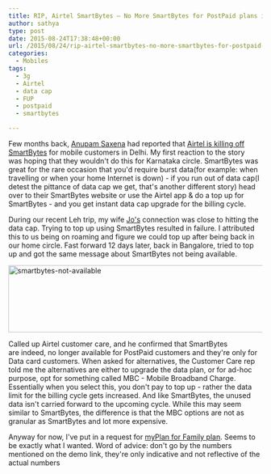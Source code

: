 ```yaml
---
title: RIP, Airtel SmartBytes – No More SmartBytes for PostPaid plans in Karnataka Circle
author: sathya
type: post
date: 2015-08-24T17:38:48+00:00
url: /2015/08/24/rip-airtel-smartbytes-no-more-smartbytes-for-postpaid-plans-in-karnataka-circle/
categories:
  - Mobiles
tags:
  - 3g
  - Airtel
  - data cap
  - FUP
  - postpaid
  - smartbytes

---
```

Few months back, <a href="https://twitter.com/anupamsaxena" target="_blank">Anupam Saxena</a> had reported that <a href="https://timesofindia.indiatimes.com/tech/tech-news/Is-Airtel-killing-Smartbytes-for-mobile-users/articleshow/47802682.cms" target="_blank">Airtel is killing off SmartBytes</a> for mobile customers in Delhi. My first reaction to the story was hoping that they wouldn't do this for Karnataka circle. SmartBytes was great for the rare occasion that you'd require burst data(for example: when travelling or when your home Internet is down) - if you run out of data cap(I detest the pittance of data cap we get, that's another different story) head over to their SmartBytes website or use the Airtel app & do a top up for SmartBytes - and you get instant data cap upgrade for the billing cycle.

During our recent Leh trip, my wife <a href="https://twitter.com/joshenoy" target="_blank">Jo's</a> connection was close to hitting the data cap. Trying to top up using SmartBytes resulted in failure. I attributed this to us being on roaming and figure we could top up after being back in our home circle. Fast forward 12 days later, back in Bangalore, tried to top up and got the same message about SmartBytes not being available.

[<img class="size-full wp-image-763 aligncenter" src="https://images.sbhat.me/sb/2015/08/smartbytes-not-available.png" alt="smartbytes-not-available" width="651" height="133" />][1]

Called up Airtel customer care, and he confirmed that SmartBytes are indeed, no longer available for PostPaid customers and they're only for Data card customers. When asked for alternatives, the Customer Care rep told me the alternatives are either to upgrade the data plan, or for ad-hoc purpose, opt for something called MBC - Mobile Broadband Charge. Essentially when you select this, you don't pay to top up - rather the data limit for the billing cycle gets increased. And like SmartBytes, the unused data isn't carried forward to the upcoming cycle. While this may seem similar to SmartBytes, the difference is that the MBC options are not as granular as SmartBytes and lot more expensive.

Anyway for now, I've put in a request for <a href="https://www.airtel.in/myplanfamily/" target="_blank">myPlan for Family plan</a>. Seems to be exactly what I wanted. Word of advice: don't go by the numbers mentioned on the demo link, they're only indicative and not reflective of the actual numbers

 [1]: https://images.sbhat.me/sb/2015/08/smartbytes-not-available.png